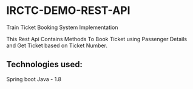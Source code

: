 # IRCTC-DEMO-REST-API
Train Ticket Booking System Implementation 

This Rest Api Contains Methods To Book Ticket using Passenger Details and Get Ticket based on Ticket Number.

Technologies used:
---------------------------
Spring boot
Java - 1.8
